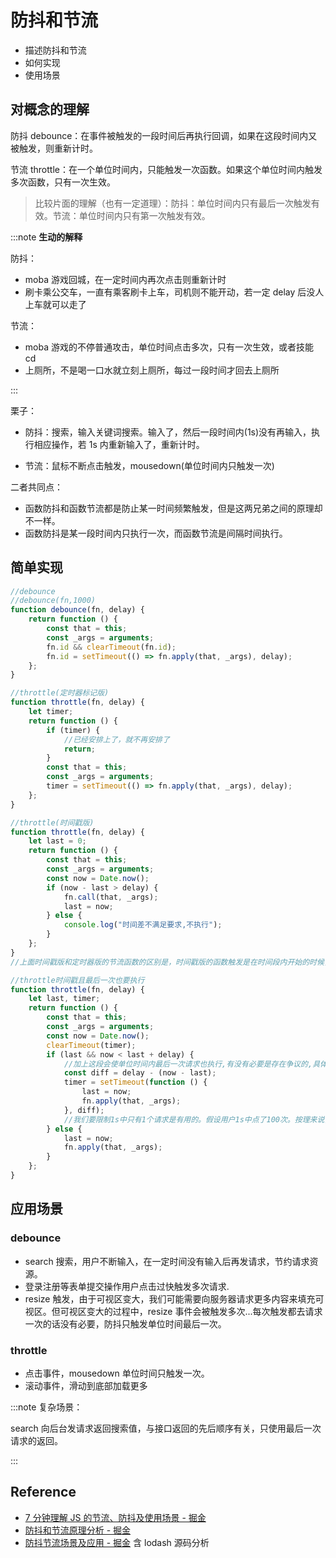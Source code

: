 # 防抖和节流

- 描述防抖和节流
- 如何实现
- 使用场景

## 对概念的理解

防抖 debounce：在事件被触发的一段时间后再执行回调，如果在这段时间内又被触发，则重新计时。

节流 throttle：在一个单位时间内，只能触发一次函数。如果这个单位时间内触发多次函数，只有一次生效。

> 比较片面的理解（也有一定道理）：防抖：单位时间内只有最后一次触发有效。节流：单位时间内只有第一次触发有效。

:::note **生动的解释**

防抖：

- moba 游戏回城，在一定时间内再次点击则重新计时
- 刷卡乘公交车，一直有乘客刷卡上车，司机则不能开动，若一定 delay 后没人上车就可以走了

节流：

- moba 游戏的不停普通攻击，单位时间点击多次，只有一次生效，或者技能 cd
- 上厕所，不是喝一口水就立刻上厕所，每过一段时间才回去上厕所

:::

栗子：

- 防抖：搜索，输入关键词搜索。输入了，然后一段时间内(1s)没有再输入，执行相应操作，若 1s 内重新输入了，重新计时。

- 节流：鼠标不断点击触发，mousedown(单位时间内只触发一次)

二者共同点：

- 函数防抖和函数节流都是防止某一时间频繁触发，但是这两兄弟之间的原理却不一样。
- 函数防抖是某一段时间内只执行一次，而函数节流是间隔时间执行。

## 简单实现

```js
//debounce
//debounce(fn,1000)
function debounce(fn, delay) {
	return function () {
		const that = this;
		const _args = arguments;
		fn.id && clearTimeout(fn.id);
		fn.id = setTimeout(() => fn.apply(that, _args), delay);
	};
}

//throttle(定时器标记版)
function throttle(fn, delay) {
	let timer;
	return function () {
		if (timer) {
			//已经安排上了，就不再安排了
			return;
		}
		const that = this;
		const _args = arguments;
		timer = setTimeout(() => fn.apply(that, _args), delay);
	};
}

//throttle(时间戳版)
function throttle(fn, delay) {
	let last = 0;
	return function () {
		const that = this;
		const _args = arguments;
		const now = Date.now();
		if (now - last > delay) {
			fn.call(that, _args);
			last = now;
		} else {
			console.log("时间差不满足要求,不执行");
		}
	};
}
//上面时间戳版和定时器版的节流函数的区别是，时间戳版的函数触发是在时间段内开始的时候，而定时器版的函数触发是在时间段内结束的时候。

//throttle时间戳且最后一次也要执行
function throttle(fn, delay) {
	let last, timer;
	return function () {
		const that = this;
		const _args = arguments;
		const now = Date.now();
		clearTimeout(timer);
		if (last && now < last + delay) {
			//加上这段会使单位时间内最后一次请求也执行,有没有必要是存在争议的,具体是否需要要看具体场景。
			const diff = delay - (now - last);
			timer = setTimeout(function () {
				last = now;
				fn.apply(that, _args);
			}, diff);
			//我们要限制1s中只有1个请求是有用的。假设用户1s中点了100次。按理来说，第2-100次都是无用的。但是在第100次的时候，由于执行了上面的代码块后，第100次的点击事件由于定时器操作，造成它变成有效的请求了，感觉有点违背函数节流的定义。
		} else {
			last = now;
			fn.apply(that, _args);
		}
	};
}
```

## 应用场景

### debounce

- search 搜索，用户不断输入，在一定时间没有输入后再发请求，节约请求资源。
- 登录注册等表单提交操作用户点击过快触发多次请求.
- resize 触发，由于可视区变大，我们可能需要向服务器请求更多内容来填充可视区。但可视区变大的过程中，resize 事件会被触发多次...每次触发都去请求一次的话没有必要，防抖只触发单位时间最后一次。

### throttle

- 点击事件，mousedown 单位时间只触发一次。
- 滚动事件，滑动到底部加载更多

:::note
复杂场景：

search 向后台发请求返回搜索值，与接口返回的先后顺序有关，只使用最后一次请求的返回。

:::

## Reference

- [7 分钟理解 JS 的节流、防抖及使用场景 - 掘金](https://juejin.cn/post/6844903669389885453#heading-3)
- [防抖和节流原理分析 - 掘金](https://juejin.cn/post/6844903662519599111#heading-5)
- [防抖节流场景及应用 - 掘金](https://juejin.cn/post/7018296556323340324#heading-3) 含 lodash 源码分析
